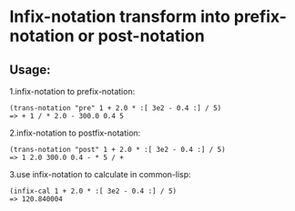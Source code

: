 # Infix-notation transform into prefix-notation or post-notation
## Usage:
1.infix-notation to prefix-notation:

    (trans-notation "pre" 1 + 2.0 * :[ 3e2 - 0.4 :] / 5)
    => + 1 / * 2.0 - 300.0 0.4 5

2.infix-notation to postfix-notation:

    (trans-notation "post" 1 + 2.0 * :[ 3e2 - 0.4 :] / 5)
    => 1 2.0 300.0 0.4 - * 5 / +

3.use infix-notation to calculate in common-lisp:

    (infix-cal 1 + 2.0 * :[ 3e2 - 0.4 :] / 5)
    => 120.840004

